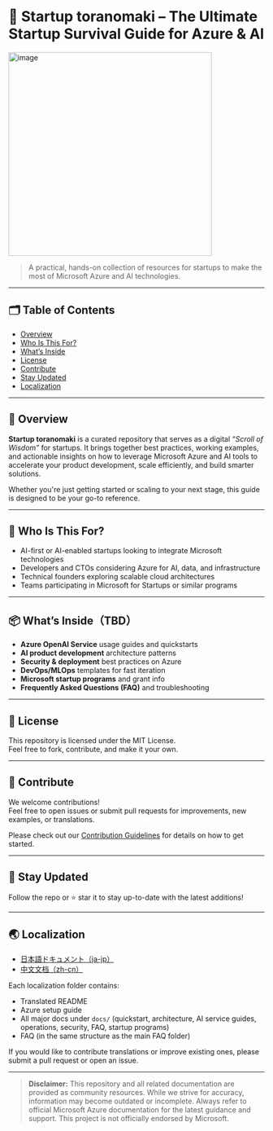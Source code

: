 # 🐯 Startup toranomaki – The Ultimate Startup Survival Guide for Azure & AI
<img src="https://github.com/user-attachments/assets/614d7a71-6d9b-43a7-bab3-9886fcb26371" alt="image" width="400" />

> A practical, hands-on collection of resources for startups to make the most of Microsoft Azure and AI technologies.

---

## 🗂️ Table of Contents

- [Overview](#-overview)
- [Who Is This For?](#-who-is-this-for)
- [What’s Inside](#-whats-insidetbd)
- [License](#-license)
- [Contribute](#-contribute)
- [Stay Updated](#-stay-updated)
- [Localization](#-localization)

---

## 📘 Overview

**Startup toranomaki** is a curated repository that serves as a digital *“Scroll of Wisdom”* for startups. It brings together best practices, working examples, and actionable insights on how to leverage Microsoft Azure and AI tools to accelerate your product development, scale efficiently, and build smarter solutions.

Whether you're just getting started or scaling to your next stage, this guide is designed to be your go-to reference.

---

## 🚀 Who Is This For?

- AI-first or AI-enabled startups looking to integrate Microsoft technologies
- Developers and CTOs considering Azure for AI, data, and infrastructure
- Technical founders exploring scalable cloud architectures
- Teams participating in Microsoft for Startups or similar programs

---

## 📦 What’s Inside（TBD）

- **Azure OpenAI Service** usage guides and quickstarts  
- **AI product development** architecture patterns  
- **Security & deployment** best practices on Azure  
- **DevOps/MLOps** templates for fast iteration  
- **Microsoft startup programs** and grant info  
- **Frequently Asked Questions (FAQ)** and troubleshooting

---

## 📄 License

This repository is licensed under the MIT License.  
Feel free to fork, contribute, and make it your own.

---

## 📨 Contribute

We welcome contributions!  
Feel free to open issues or submit pull requests for improvements, new examples, or translations.

Please check out our [Contribution Guidelines](./CONTRIBUTING.md) for details on how to get started.

---

## 🙌 Stay Updated

Follow the repo or ⭐️ star it to stay up-to-date with the latest additions!

---

## 🌏 Localization

- [日本語ドキュメント（ja-jp）](./Localization/ja_jp/README.md)
- [中文文档（zh-cn）](./Localization/zh_cn/README.md)

Each localization folder contains:

- Translated README
- Azure setup guide
- All major docs under `docs/` (quickstart, architecture, AI service guides, operations, security, FAQ, startup programs)
- FAQ (in the same structure as the main FAQ folder)

If you would like to contribute translations or improve existing ones, please submit a pull request or open an issue.

---

> **Disclaimer:**
> This repository and all related documentation are provided as community resources. While we strive for accuracy, information may become outdated or incomplete. Always refer to official Microsoft Azure documentation for the latest guidance and support. This project is not officially endorsed by Microsoft.

